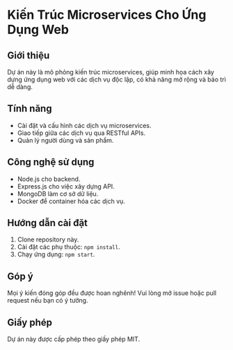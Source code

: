 # Kiến Trúc Microservices Cho Ứng Dụng Web

## Giới thiệu
Dự án này là mô phỏng kiến trúc microservices, giúp minh họa cách xây dựng ứng dụng web với các dịch vụ độc lập, có khả năng mở rộng và bảo trì dễ dàng.

## Tính năng
- Cài đặt và cấu hình các dịch vụ microservices.
- Giao tiếp giữa các dịch vụ qua RESTful APIs.
- Quản lý người dùng và sản phẩm.

## Công nghệ sử dụng
- Node.js cho backend.
- Express.js cho việc xây dựng API.
- MongoDB làm cơ sở dữ liệu.
- Docker để container hóa các dịch vụ.

## Hướng dẫn cài đặt
1. Clone repository này.
2. Cài đặt các phụ thuộc: `npm install`.
3. Chạy ứng dụng: `npm start`.

## Góp ý
Mọi ý kiến đóng góp đều được hoan nghênh! Vui lòng mở issue hoặc pull request nếu bạn có ý tưởng.

## Giấy phép
Dự án này được cấp phép theo giấy phép MIT.